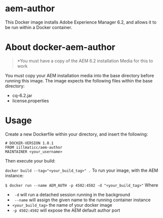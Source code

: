 # aem-author
This Docker image installs Adobe Experience Manager 6.2, and allows it
to be run within a Docker container.

# About docker-aem-author
>*You must have a copy of the AEM 6.2 installation Media for this to work

You must copy your AEM installation media into the base directory before
running this image. The image expects the following files within the base directory:

- cq-6.2.jar
- license.properties

# Usage
Create a new Dockerfile within your directory, and insert the following:

```
# DOCKER-VERSION 1.0.1
FROM iillmaticc/aem-author
MAINTAINER <your_username>
```

Then execute your build:

```docker build --tag="<your_build_tag>" .```
To run your image, with the AEM instance:

```$ docker run --name AEM_AUTH -p 4502:4502 -d "<your_build_tag>"```
Where

- ``` -d``` will run a detached session running in the background
- ``` --name``` will assign the given name to the running container instance
- ```<your_build_tag>``` the name of your docker image
- ```-p 4502:4502``` will expose the AEM default author port
